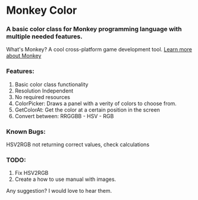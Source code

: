 # Monkey Color
### A basic color class for Monkey programming language with multiple needed features.
What's Monkey?
A cool cross-platform game development tool. [Learn more about Monkey](http://www.monkey-x.com)

### Features:
1. Basic color class functionality
2. Resolution Independent
2. No required resources
3. ColorPicker: Draws a panel with a verity of colors to choose from.
4. GetColorAt: Get the color at a certain position in the screen
5. Convert between: RRGGBB - HSV - RGB

### Known Bugs:
HSV2RGB not returning correct values, check calculations

### TODO:
1. Fix HSV2RGB
2. Create a how to use manual with images.

Any suggestion? I would love to hear them.
